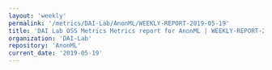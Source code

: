 ```yaml
---
layout: 'weekly'
permalink: '/metrics/DAI-Lab/AnonML/WEEKLY-REPORT-2019-05-19'
title: 'DAI Lab OSS Metrics Metrics report for AnonML | WEEKLY-REPORT-2019-05-19'
organization: 'DAI-Lab'
repository: 'AnonML'
current_date: '2019-05-19'
---
```

